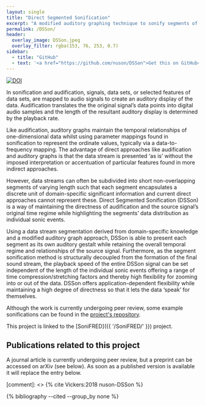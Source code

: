 ```yaml
---
layout: single
title: "Direct Segmented Sonification"
excerpt: "A modified auditory graphing technique to sonify segments of a signal."
permalink: /DSSon/
header: 
  overlay_image: DSSon.jpeg
  overlay_filter: rgba(153, 76, 253, 0.7)
sidebar:
  - title: "GitHub"
  - text: '<a href="https://github.com/nuson/DSSon">Get this on GitHub</a>'
---
```

[![DOI](https://zenodo.org/badge/97126259.svg)](https://zenodo.org/badge/latestdoi/97126259)

In sonification and audification, signals, data sets, or selected features of data sets, are mapped to audio signals to create an auditory display of the data. Audification translates the the original signal’s data points into digital audio samples and the length of the resultant auditory display is determined by the playback rate.

Like audification, auditory graphs maintain the temporal relationships of one-dimensional data whilst using parameter mappings found in sonification to represent the ordinate values, typically via a data-to-frequency mapping. The advantage of direct approaches like audification and auditory graphs is that the data stream is presented ‘as is’ without the imposed interpretation or accentuation of particular features found in more indirect approaches.

However, data streams can often be subdivided into short non-overlapping segments of varying length such that each segment encapsulates a discrete unit of domain-specific significant information and current direct approaches cannot represent these. Direct Segmented Sonification (DSSon) is a way of maintaining the directness of audification and the source signal’s original time regime while highlighting the segments’ data distribution as individual sonic events.

Using a data stream segmentation derived from domain-specific knowledge and a modified auditory graph approach, DSSon is able to present each segment as its own auditory gestalt while retaining the overall temporal regime and relationships of the source signal. Furthermore, as the segment sonification method is structurally decoupled from the formation of the final sound stream, the playback speed of the entire DSSon signal can be set independent of the length of the individual sonic events offering a range of time compression/stretching factors and thereby high flexibility for zooming into or out of the data. DSSon offers application-dependent flexibility while maintaining a high degree of directness so that it lets the data ‘speak’ for themselves.

Although the work is currently undergoing peer review, some example sonifications can be 
found in the [project's repository](https://zenodo.org/badge/latestdoi/97126259).

This project is linked to the [SoniFRED]({{ '/SoniFRED/' }}) project.

## Publications related to this project
A journal article is currently undergoing peer review, but a preprint can be accessed on arXiv (see below). 
As soon as a published version is available it will replace the entry below.

[comment]: <> {% cite Vickers:2018 nuson-DSSon %}

{% bibliography --cited --group_by none %}

